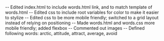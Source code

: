 -- Edited index.html to include words.html link, and to match template of words.html
-- Edited css to include root variables for color to make it easier to stylize
-- Edited css to be more mobile friendly; switched to a grid layout instead of relying on positioning
-- Made words.html and words.css more mobile friendly; added flexbox
-- Commented out images
-- Defined following words: arctic, attitude, attract, average, avoid
